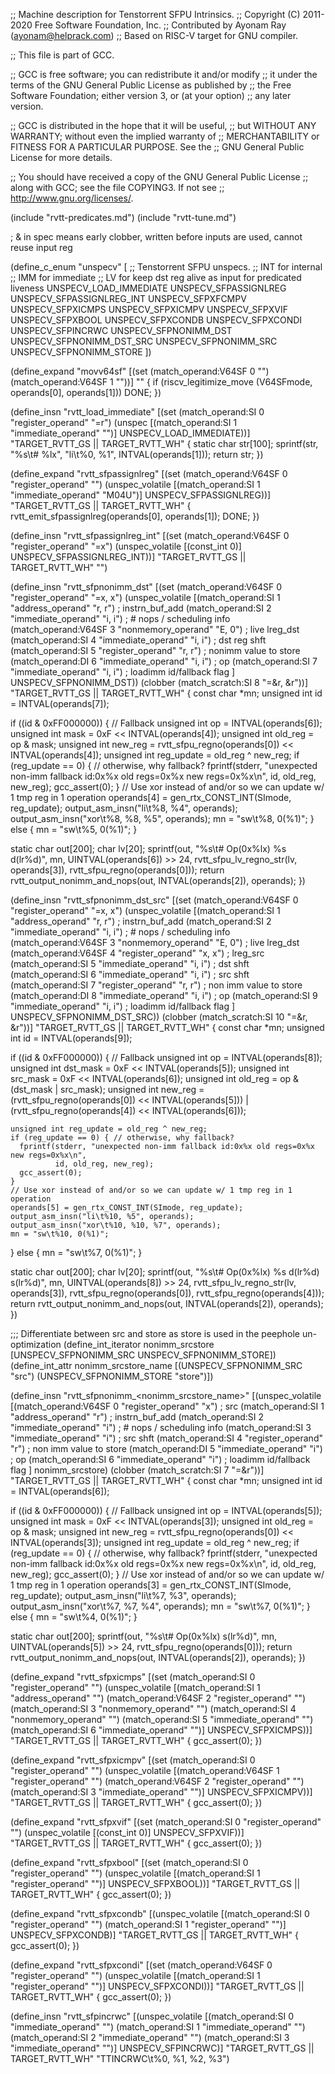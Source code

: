 ;; Machine description for Tenstorrent SFPU Intrinsics.
;; Copyright (C) 2011-2020 Free Software Foundation, Inc.
;; Contributed by Ayonam Ray (ayonam@helprack.com)
;; Based on RISC-V target for GNU compiler.

;; This file is part of GCC.

;; GCC is free software; you can redistribute it and/or modify
;; it under the terms of the GNU General Public License as published by
;; the Free Software Foundation; either version 3, or (at your option)
;; any later version.

;; GCC is distributed in the hope that it will be useful,
;; but WITHOUT ANY WARRANTY; without even the implied warranty of
;; MERCHANTABILITY or FITNESS FOR A PARTICULAR PURPOSE.  See the
;; GNU General Public License for more details.

;; You should have received a copy of the GNU General Public License
;; along with GCC; see the file COPYING3.  If not see
;; <http://www.gnu.org/licenses/>.

(include "rvtt-predicates.md")
(include "rvtt-tune.md")

; & in spec means early clobber, written before inputs are used, cannot reuse input reg

(define_c_enum "unspecv" [
  ;; Tenstorrent SFPU unspecs.
  ;; INT for internal
  ;; IMM for immediate
  ;; LV for keep dst reg alive as input for predicated liveness
  UNSPECV_LOAD_IMMEDIATE
  UNSPECV_SFPASSIGNLREG
  UNSPECV_SFPASSIGNLREG_INT
  UNSPECV_SFPXFCMPV
  UNSPECV_SFPXICMPS
  UNSPECV_SFPXICMPV
  UNSPECV_SFPXVIF
  UNSPECV_SFPXBOOL
  UNSPECV_SFPXCONDB
  UNSPECV_SFPXCONDI
  UNSPECV_SFPINCRWC
  UNSPECV_SFPNONIMM_DST
  UNSPECV_SFPNONIMM_DST_SRC
  UNSPECV_SFPNONIMM_SRC
  UNSPECV_SFPNONIMM_STORE
])

(define_expand "movv64sf"
  [(set (match_operand:V64SF 0 "")
        (match_operand:V64SF 1 ""))]
  ""
{
  if (riscv_legitimize_move (V64SFmode, operands[0], operands[1]))
    DONE;
})

(define_insn "rvtt_load_immediate"
  [(set (match_operand:SI 0 "register_operand" "=r")
         (unspec [(match_operand:SI   1 "immediate_operand" "")] UNSPECV_LOAD_IMMEDIATE))]
  "TARGET_RVTT_GS || TARGET_RVTT_WH"
{
  static char str[100];
  sprintf(str, "%s\t# %lx", "li\t%0, %1", INTVAL(operands[1]));
  return str;
})

(define_expand "rvtt_sfpassignlreg"
  [(set (match_operand:V64SF 0 "register_operand" "")
        (unspec_volatile [(match_operand:SI 1 "immediate_operand" "M04U")] UNSPECV_SFPASSIGNLREG))]
  "TARGET_RVTT_GS || TARGET_RVTT_WH"
{
  rvtt_emit_sfpassignlreg(operands[0], operands[1]);
  DONE;
})

(define_insn "rvtt_sfpassignlreg_int"
  [(set (match_operand:V64SF 0 "register_operand" "=x")
        (unspec_volatile [(const_int 0)] UNSPECV_SFPASSIGNLREG_INT))]
  "TARGET_RVTT_GS || TARGET_RVTT_WH"
  "")

(define_insn "rvtt_sfpnonimm_dst"
  [(set (match_operand:V64SF 0 "register_operand" "=x, x")
        (unspec_volatile [(match_operand:SI    1 "address_operand"   "r, r") ; instrn_buf_add
                          (match_operand:SI    2 "immediate_operand" "i, i") ; # nops / scheduling info
                          (match_operand:V64SF 3 "nonmemory_operand" "E, 0") ; live lreg_dst
                          (match_operand:SI    4 "immediate_operand" "i, i") ; dst reg shft
                          (match_operand:SI    5 "register_operand"  "r, r") ; nonimm value to store
                          (match_operand:DI    6 "immediate_operand" "i, i") ; op
                          (match_operand:SI    7 "immediate_operand" "i, i") ; loadimm id/fallback flag
                                                                         ] UNSPECV_SFPNONIMM_DST))
        (clobber (match_scratch:SI 8 "=&r, &r"))]
  "TARGET_RVTT_GS || TARGET_RVTT_WH"
{
  const char *mn;
  unsigned int id = INTVAL(operands[7]);

  if ((id & 0xFF000000)) {
    // Fallback
    unsigned int op = INTVAL(operands[6]);
    unsigned int mask = 0xF << INTVAL(operands[4]);
    unsigned int old_reg = op & mask;
    unsigned int new_reg = rvtt_sfpu_regno(operands[0]) << INTVAL(operands[4]);
    unsigned int reg_update = old_reg ^ new_reg;
    if (reg_update == 0) { // otherwise, why fallback?
      fprintf(stderr, "unexpected non-imm fallback id:0x%x old regs=0x%x new regs=0x%x\n",
              id, old_reg, new_reg);
      gcc_assert(0);
    }
    // Use xor instead of and/or so we can update w/ 1 tmp reg in 1 operation
    operands[4] = gen_rtx_CONST_INT(SImode, reg_update);
    output_asm_insn("li\t%8, %4", operands);
    output_asm_insn("xor\t%8, %8, %5", operands);
    mn = "sw\t%8, 0(%1)";
  } else {
    mn = "sw\t%5, 0(%1)";
  }

  static char out[200];
  char lv[20];
  sprintf(out, "%s\t# Op(0x%lx) %s d(lr%d)", mn, UINTVAL(operands[6]) >> 24, rvtt_sfpu_lv_regno_str(lv, operands[3]), rvtt_sfpu_regno(operands[0]));
  return rvtt_output_nonimm_and_nops(out, INTVAL(operands[2]), operands);
})

(define_insn "rvtt_sfpnonimm_dst_src"
  [(set (match_operand:V64SF 0 "register_operand" "=x, x")
        (unspec_volatile [(match_operand:SI    1 "address_operand"   "r, r") ; instrn_buf_add
                          (match_operand:SI    2 "immediate_operand" "i, i") ; # nops / scheduling info
                          (match_operand:V64SF 3 "nonmemory_operand" "E, 0") ; live lreg_dst
                          (match_operand:V64SF 4 "register_operand"  "x, x") ; lreg_src
                          (match_operand:SI    5 "immediate_operand" "i, i") ; dst shft
                          (match_operand:SI    6 "immediate_operand" "i, i") ; src shft
                          (match_operand:SI    7 "register_operand"  "r, r") ; non imm value to store
                          (match_operand:DI    8 "immediate_operand" "i, i") ; op
                          (match_operand:SI    9 "immediate_operand" "i, i") ; loadimm id/fallback flag
                                                                         ] UNSPECV_SFPNONIMM_DST_SRC))
        (clobber (match_scratch:SI 10 "=&r, &r"))]
  "TARGET_RVTT_GS || TARGET_RVTT_WH"
{
  const char *mn;
  unsigned int id = INTVAL(operands[9]);

  if ((id & 0xFF000000)) {
    // Fallback
    unsigned int op = INTVAL(operands[8]);
    unsigned int dst_mask = 0xF << INTVAL(operands[5]);
    unsigned int src_mask = 0xF << INTVAL(operands[6]);
    unsigned int old_reg = op & (dst_mask | src_mask);
    unsigned int new_reg =
        (rvtt_sfpu_regno(operands[0]) << INTVAL(operands[5])) |
        (rvtt_sfpu_regno(operands[4]) << INTVAL(operands[6]));

    unsigned int reg_update = old_reg ^ new_reg;
    if (reg_update == 0) { // otherwise, why fallback?
      fprintf(stderr, "unexpected non-imm fallback id:0x%x old regs=0x%x new regs=0x%x\n",
              id, old_reg, new_reg);
      gcc_assert(0);
    }
    // Use xor instead of and/or so we can update w/ 1 tmp reg in 1 operation
    operands[5] = gen_rtx_CONST_INT(SImode, reg_update);
    output_asm_insn("li\t%10, %5", operands);
    output_asm_insn("xor\t%10, %10, %7", operands);
    mn = "sw\t%10, 0(%1)";
  } else {
    mn = "sw\t%7, 0(%1)";
  }

  static char out[200];
  char lv[20];
  sprintf(out, "%s\t# Op(0x%lx) %s d(lr%d) s(lr%d)", mn, UINTVAL(operands[8]) >> 24, rvtt_sfpu_lv_regno_str(lv, operands[3]), rvtt_sfpu_regno(operands[0]), rvtt_sfpu_regno(operands[4]));
  return rvtt_output_nonimm_and_nops(out, INTVAL(operands[2]), operands);
})

;;; Differentiate between src and store as store is used in the peephole un-optimization
(define_int_iterator nonimm_srcstore [UNSPECV_SFPNONIMM_SRC UNSPECV_SFPNONIMM_STORE])
(define_int_attr nonimm_srcstore_name [(UNSPECV_SFPNONIMM_SRC "src") (UNSPECV_SFPNONIMM_STORE "store")])

(define_insn "rvtt_sfpnonimm_<nonimm_srcstore_name>"
  [(unspec_volatile [(match_operand:V64SF 0 "register_operand"  "x") ; src
                     (match_operand:SI    1 "address_operand"   "r") ; instrn_buf_add
                     (match_operand:SI    2 "immediate_operand" "i") ; # nops / scheduling info
                     (match_operand:SI    3 "immediate_operand" "i") ; src shft
                     (match_operand:SI    4 "register_operand"  "r") ; non imm value to store
                     (match_operand:DI    5 "immediate_operand" "i") ; op
                     (match_operand:SI    6 "immediate_operand" "i") ; loadimm id/fallback flag
                                                                         ] nonimm_srcstore)
            (clobber (match_scratch:SI    7 "=&r"))]
  "TARGET_RVTT_GS || TARGET_RVTT_WH"
{
  const char *mn;
  unsigned int id = INTVAL(operands[6]);

  if ((id & 0xFF000000)) {
    // Fallback
    unsigned int op = INTVAL(operands[5]);
    unsigned int mask = 0xF << INTVAL(operands[3]);
    unsigned int old_reg = op & mask;
    unsigned int new_reg = rvtt_sfpu_regno(operands[0]) << INTVAL(operands[3]);
    unsigned int reg_update = old_reg ^ new_reg;
    if (reg_update == 0) { // otherwise, why fallback?
      fprintf(stderr, "unexpected non-imm fallback id:0x%x old regs=0x%x new regs=0x%x\n",
              id, old_reg, new_reg);
      gcc_assert(0);
    }
    // Use xor instead of and/or so we can update w/ 1 tmp reg in 1 operation
    operands[3] = gen_rtx_CONST_INT(SImode, reg_update);
    output_asm_insn("li\t%7, %3", operands);
    output_asm_insn("xor\t%7, %7, %4", operands);
    mn = "sw\t%7, 0(%1)";
  } else {
    mn = "sw\t%4, 0(%1)";
  }

  static char out[200];
  sprintf(out, "%s\t# Op(0x%lx) s(lr%d)", mn, UINTVAL(operands[5]) >> 24, rvtt_sfpu_regno(operands[0]));
  return rvtt_output_nonimm_and_nops(out, INTVAL(operands[2]), operands);
})

(define_expand "rvtt_sfpxicmps"
  [(set (match_operand:SI 0 "register_operand" "")
        (unspec_volatile [(match_operand:SI    1 "address_operand"   "")
                          (match_operand:V64SF 2 "register_operand"  "")
                          (match_operand:SI    3 "nonmemory_operand" "")
                          (match_operand:SI    4 "nonmemory_operand" "")
                          (match_operand:SI    5 "immediate_operand" "")
                          (match_operand:SI    6 "immediate_operand" "")] UNSPECV_SFPXICMPS))]
  "TARGET_RVTT_GS || TARGET_RVTT_WH"
{
  gcc_assert(0);
})

(define_expand "rvtt_sfpxicmpv"
  [(set (match_operand:SI 0 "register_operand" "")
        (unspec_volatile [(match_operand:V64SF 1 "register_operand"  "")
                          (match_operand:V64SF 2 "register_operand"  "")
                          (match_operand:SI    3 "immediate_operand" "")] UNSPECV_SFPXICMPV))]
  "TARGET_RVTT_GS || TARGET_RVTT_WH"
{
  gcc_assert(0);
})

(define_expand "rvtt_sfpxvif"
  [(set (match_operand:SI 0 "register_operand" "")
        (unspec_volatile [(const_int 0)] UNSPECV_SFPXVIF))]
  "TARGET_RVTT_GS || TARGET_RVTT_WH"
{
  gcc_assert(0);
})

(define_expand "rvtt_sfpxbool"
  [(set (match_operand:SI 0 "register_operand" "")
        (unspec_volatile [(match_operand:SI 1 "register_operand"  "")] UNSPECV_SFPXBOOL))]
  "TARGET_RVTT_GS || TARGET_RVTT_WH"
{
  gcc_assert(0);
})

(define_expand "rvtt_sfpxcondb"
  [(unspec_volatile [(match_operand:SI 0 "register_operand"  "")
                     (match_operand:SI 1 "register_operand"  "")] UNSPECV_SFPXCONDB)]
  "TARGET_RVTT_GS || TARGET_RVTT_WH"
{
  gcc_assert(0);
})

(define_expand "rvtt_sfpxcondi"
  [(set (match_operand:V64SF 0 "register_operand" "")
        (unspec_volatile [(match_operand:SI 1 "register_operand"  "")] UNSPECV_SFPXCONDI))]
  "TARGET_RVTT_GS || TARGET_RVTT_WH"
{
  gcc_assert(0);
})

(define_insn "rvtt_sfpincrwc"
  [(unspec_volatile [(match_operand:SI    0 "immediate_operand" "")
                     (match_operand:SI    1 "immediate_operand" "")
                     (match_operand:SI    2 "immediate_operand" "")
                     (match_operand:SI    3 "immediate_operand" "")] UNSPECV_SFPINCRWC)]
  "TARGET_RVTT_GS || TARGET_RVTT_WH"
  "TTINCRWC\t%0, %1, %2, %3")

